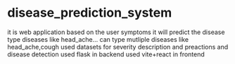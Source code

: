 # disease_prediction_system
it is web application based on the user symptoms it will predict the disease
type diseases like head_ache...
can type mutliple diseases like head_ache,cough
used datasets for severity description and preactions and disease detection
used flask in backend
used vite+react in frontend
